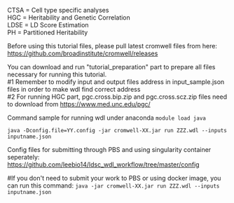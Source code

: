 CTSA = Cell type specific analyses  
HGC = Heritability and Genetic Correlation  
LDSE = LD Score Estimation  
PH = Partitioned Heritability  

Before using this tutorial files, please pull latest cromwell files from here: https://github.com/broadinstitute/cromwell/releases 

You can download and run "tutorial_preparation" part to prepare all files necessary for running this tutorial.    
#1 Remember to modify input and output files address in input_sample.json files in order to make wdl find correct address  
#2 For running HGC part, pgc.cross.bip.zip and pgc.cross.scz.zip files need to download from https://www.med.unc.edu/pgc/   

Command sample for running wdl under anaconda
`module load java`

`java -Dconfig.file=YY.config -jar cromwell-XX.jar run ZZZ.wdl --inputs inputname.json`

Config files for submitting through PBS and using singularity container seperately: https://github.com/leebio14/ldsc_wdl_workflow/tree/master/config

#If you don't need to submit your work to PBS or using docker image, you can run this command:
`java -jar cromwell-XX.jar run ZZZ.wdl --inputs inputname.json`


